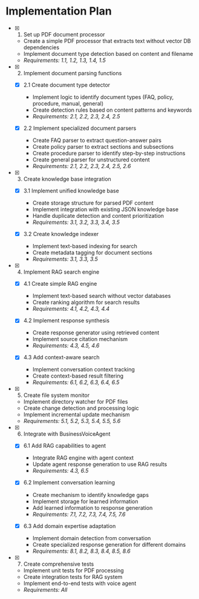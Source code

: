 # Implementation Plan

- [x] 1. Set up PDF document processor

  - Create a simple PDF processor that extracts text without vector DB dependencies
  - Implement document type detection based on content and filename
  - _Requirements: 1.1, 1.2, 1.3, 1.4, 1.5_

- [x] 2. Implement document parsing functions

  - [x] 2.1 Create document type detector

    - Implement logic to identify document types (FAQ, policy, procedure, manual, general)
    - Create detection rules based on content patterns and keywords
    - _Requirements: 2.1, 2.2, 2.3, 2.4, 2.5_

  - [x] 2.2 Implement specialized document parsers

    - Create FAQ parser to extract question-answer pairs
    - Create policy parser to extract sections and subsections
    - Create procedure parser to identify step-by-step instructions
    - Create general parser for unstructured content
    - _Requirements: 2.1, 2.2, 2.3, 2.4, 2.5, 2.6_

- [x] 3. Create knowledge base integration

  - [x] 3.1 Implement unified knowledge base

    - Create storage structure for parsed PDF content
    - Implement integration with existing JSON knowledge base
    - Handle duplicate detection and content prioritization
    - _Requirements: 3.1, 3.2, 3.3, 3.4, 3.5_

  - [x] 3.2 Create knowledge indexer

    - Implement text-based indexing for search
    - Create metadata tagging for document sections
    - _Requirements: 3.1, 3.3, 3.5_

- [x] 4. Implement RAG search engine

  - [x] 4.1 Create simple RAG engine

    - Implement text-based search without vector databases
    - Create ranking algorithm for search results
    - _Requirements: 4.1, 4.2, 4.3, 4.4_

  - [x] 4.2 Implement response synthesis

    - Create response generator using retrieved content
    - Implement source citation mechanism
    - _Requirements: 4.3, 4.5, 4.6_

  - [x] 4.3 Add context-aware search

    - Implement conversation context tracking
    - Create context-based result filtering
    - _Requirements: 6.1, 6.2, 6.3, 6.4, 6.5_

- [x] 5. Create file system monitor

  - Implement directory watcher for PDF files
  - Create change detection and processing logic
  - Implement incremental update mechanism
  - _Requirements: 5.1, 5.2, 5.3, 5.4, 5.5, 5.6_

- [x] 6. Integrate with BusinessVoiceAgent

  - [x] 6.1 Add RAG capabilities to agent

    - Integrate RAG engine with agent context
    - Update agent response generation to use RAG results
    - _Requirements: 4.3, 6.5_

  - [x] 6.2 Implement conversation learning

    - Create mechanism to identify knowledge gaps
    - Implement storage for learned information
    - Add learned information to response generation
    - _Requirements: 7.1, 7.2, 7.3, 7.4, 7.5, 7.6_

  - [x] 6.3 Add domain expertise adaptation

    - Implement domain detection from conversation
    - Create specialized response generation for different domains
    - _Requirements: 8.1, 8.2, 8.3, 8.4, 8.5, 8.6_

- [x] 7. Create comprehensive tests

  - Implement unit tests for PDF processing
  - Create integration tests for RAG system
  - Implement end-to-end tests with voice agent
  - _Requirements: All_
